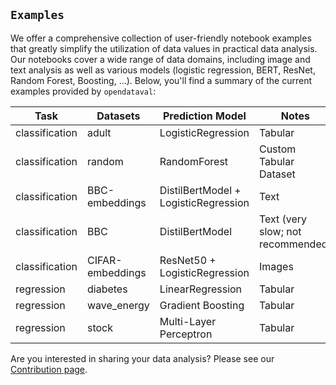 ## `Examples`
We offer a comprehensive collection of user-friendly notebook examples that greatly simplify the utilization of data values in practical data analysis. Our notebooks cover a wide range of data domains, including image and text analysis as well as various models (logistic regression, BERT, ResNet, Random Forest, Boosting, ...). Below, you'll find a summary of the current examples provided by `opendataval`:

| Task | Datasets | Prediction Model | Notes |
|---------|--------|-------|-------|
| classification | adult | LogisticRegression | Tabular |
| classification | random | RandomForest | Custom Tabular Dataset |
| classification | BBC-embeddings | DistilBertModel + LogisticRegression | Text |
| classification | BBC | DistilBertModel | Text (very slow; not recommended) |
| classification | CIFAR-embeddings | ResNet50 + LogisticRegression | Images |
| regression | diabetes | LinearRegression | Tabular |
| regression | wave_energy | Gradient Boosting | Tabular |
| regression | stock | Multi-Layer Perceptron | Tabular |

Are you interested in sharing your data analysis? Please see our [Contribution page](https://github.com/opendataval/opendataval/blob/main/CONTRIBUTING.md).